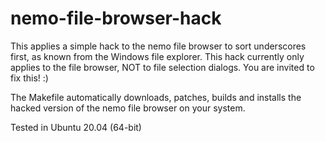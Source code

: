 # nemo-file-browser-hack

This applies a simple hack to the nemo file browser to sort underscores first, as known from the Windows file explorer.
This hack currently only applies to the file browser, NOT to file selection dialogs. You are invited to fix this! :)

The Makefile automatically downloads, patches, builds and installs the hacked version of the nemo file browser on your system.

Tested in Ubuntu 20.04 (64-bit)
